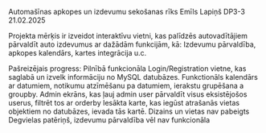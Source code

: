 Automašīnas apkopes un izdevumu sekošanas rīks
Emīls Lapiņš DP3-3
21.02.2025

Projekta mērķis ir izveidot interaktīvu vietni, kas palīdzēs autovadītājiem pārvaldīt auto izdevumus ar dažādām funkcijām, kā: Izdevumu pārvaldība, apkopes kalendārs, kartes integrācija u.c.

Pašreizējais progress: Pilnībā funkcionāla Login/Registration vietne, kas saglabā un izvelk informāciju no MySQL datubāzes. 
Funkctionāls kalendārs ar datumiem, notikumu atzīmēšanu pa datumiem, ierakstu grupēšana a groupby.
Admin ekrāns, kas ļauj admin user pārvaldīt visus eksistējošos userus, filtrēt tos ar orderby
Iesākta karte, kas iegūst atrašanās vietas objektiem no datubāzes, ievada tās kartē. Dizains un vietas nav pabeigts
Degvielas patēriņš, izdevumu pārvaldība vēl nav funkcionāla

